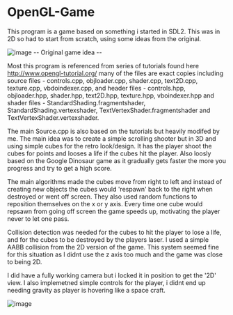 # OpenGL-Game

This program is a game based on something i started in SDL2. This was in 2D so had to start from scratch, using some ideas from the original. 

![image](https://user-images.githubusercontent.com/74846782/170986966-149e9725-1199-4d54-b198-2d6b24698446.png)
    -- Original game idea --

Most this program is referenced from series of tutorials found here http://www.opengl-tutorial.org/ 
many of the files are exact copies including source files - controls.cpp, objloader.cpp, shader.cpp, text2D.cpp, texture.cpp, vbdoindexer.cpp,
and header files - controls.hpp, objloader.hpp, shader.hpp, text2D.hpp, texture.hpp, vboindexer.hpp 
and shader files - StandardShading.fragmentshader, StandardShading.vertexshader, TextVertexShader.fragmentshader and TextVertexShader.vertexshader.

The main Source.cpp is also based on the tutorials but heavily modifed by me. The main idea was to create a simple scrolling shooter but in 3D and using simple cubes for the retro look/design. It has the player shoot the cubes for points and looses a life if the cubes hit the player. Also loosly based on the Google Dinosaur game as it gradually gets faster the more you progress and try to get a high score.

The main algorithms made the cubes move from right to left and instead of creating new objects the cubes would 'respawn' back to the right when destroyed or went off screen. They also used random functions to reposition themselves on the x or y axis. Every time one cube would repsawn from going off screen the game speeds up, motivating the player never to let one pass.

Collision detection was needed for the cubes to hit the player to lose a life, and for the cubes to be destroyed by the players laser. I used a simple AABB collision from the 2D version of the game. This system seemed fine for this situation as I didnt use the z axis too much and the game was close to being 2D.

I did have a fully working camera but i locked it in position to get the '2D' view. I also implemetned simple controls for the player, i didnt end up needing gravity as player is hovering like a space craft.

![image](https://user-images.githubusercontent.com/74846782/170994293-1c5e49a2-7ea3-4487-87f3-72f831124bd5.png)





